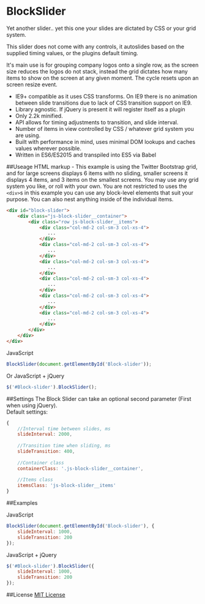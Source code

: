 # BlockSlider
Yet another slider.. yet this one your slides are dictated by CSS or your grid system.

This slider does not come with any controls, it autoslides based on the supplied timing values, or the plugins default timing.

It's main use is for grouping company logos onto a single row, as the screen size reduces the logos do not stack, instead the grid dictates how many items to show on the screen at any given moment.  The cycle resets upon an screen resize event.

* IE9+ compatible as it uses CSS transforms. On IE9 there is no animation between slide transitions due to lack of CSS transition support on IE9.
* Library agnostic.  If jQuery is present it will register itself as a plugin
* Only 2.2k minified.
* API allows for timing adjustments to transition, and slide interval.
* Number of items in view controlled by CSS / whatever grid system you are using.
* Built with performance in mind, uses minimal DOM lookups and caches values wherever possible.
* Written in ES6/ES2015 and transpiled into ES5 via Babel

##Useage
HTML markup - This example is using the Twitter Bootstrap grid, and for large screens displays 6 items with no sliding, smaller screens it displays 4 items, and 3 items on the smallest screens.  You may use any grid system you like, or roll with your own.
You are not restricted to uses the `<div>`s in this example you can use any block-level elements that suit your purpose.  You can also nest anything inside of the individual items.
```html
<div id="block-slider">
    <div class="js-block-slider__container">
        <div class="row js-block-slider__items">
            <div class="col-md-2 col-sm-3 col-xs-4">
               ...
            </div>
            <div class="col-md-2 col-sm-3 col-xs-4">
               ...
            </div>
            <div class="col-md-2 col-sm-3 col-xs-4">
               ...
            </div>
            <div class="col-md-2 col-sm-3 col-xs-4">
               ...
            </div>
            <div class="col-md-2 col-sm-3 col-xs-4">
               ...
            </div>
            <div class="col-md-2 col-sm-3 col-xs-4">
               ...
            </div>
        </div>                    
    </div>                    
</div>
```

JavaScript
```javascript
BlockSlider(document.getElementById('Block-slider'));
```

Or JavaScript + jQuery
```javascript
$('#Block-slider').BlockSlider();
```

##Settings
The Block Slider can take an optional second parameter (First when using jQuery).  
Default settings:
```javascript
{
    //Interval time between slides, ms
    slideInterval: 2000,
    
    //Transition time when sliding, ms
    slideTransition: 400,
    
    //Container class
    containerClass: '.js-block-slider__container',
    
    //Items class
    itemsClass: 'js-block-slider__items'
}
```

##Examples

JavaScript
```javascript
BlockSlider(document.getElementById('Block-slider'), {
    slideInterval: 1000,
    slideTransition: 200
});
```

JavaScript + jQuery
```javascript
$('#Block-slider').BlockSlider({
    slideInterval: 1000,
    slideTransition: 200
});
```

##License
[MIT License](http://opensource.org/licenses/MIT)
